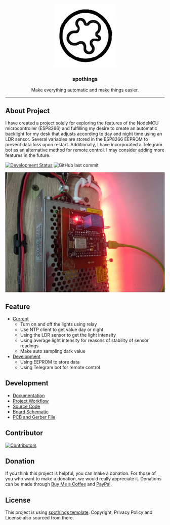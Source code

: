<p align="center"><a href="https://spothings.github.io" target="_blank"><img src="https://raw.githubusercontent.com/spothings/spothings.github.io/master/public/asset/img/spothings.png" width="200"></a></p>
<h3 align="center">spothings</h3>
<p align="center">Make everything automatic and make things easier.</p>

---

## About Project
I have created a project solely for exploring the features of the NodeMCU microcontroller (ESP8266) and fulfilling my desire to create an automatic backlight for my desk that adjusts according to day and night time using an LDR sensor. Several variables are stored in the ESP8266 EEPROM to prevent data loss upon restart. Additionally, I have incorporated a Telegram bot as an alternative method for remote control. I may consider adding more features in the future.

[![Development Status](https://img.shields.io/badge/status-development-red)](https://github.com/spothings/strip-table/tree/dev)
![GitHub last commit](https://img.shields.io/github/last-commit/spothings/strip-table)

![strip-table-view](img/strip-table-view.jpg)

## Feature
-  [Current](https://github.com/spothings/strip-table/releases)
	- Turn on and off the lights using relay
	- Use NTP client to get value day or night
	- Using the LDR sensor to get the light intensity
	- Using average light intensity for reasons of stability of sensor readings
	- Make auto sampling dark value
-  [Development](https://github.com/spothings/strip-table/tree/dev-code)
	- Using EEPROM to store data
	- Using Telegram bot for remote control

## Development
- [Documentation](/doc)
- [Project Workflow](/flow)
- [Source Code](/src/main)
- [Board Schematic](/sch)
- [PCB and Gerber File](/pcb)

## Contributor
[![Contributors](https://contributors-img.web.app/image?repo=spothings/strip-table)](https://github.com/spothings/strip-table/graphs/contributors)

## Donation
If you think this project is helpful, you can make a donation. For those of you who want to make a donation, we would really appreciate it. Donations can be made through [Buy Me a Coffee](https://www.buymeacoffee.com/bukanspot) and [PayPal](https://paypal.me/bukanspot).

## License
This project is using [spothings template](https://github.com/spothings/spothings). Copyright, Privacy Policy and License also sourced from there.